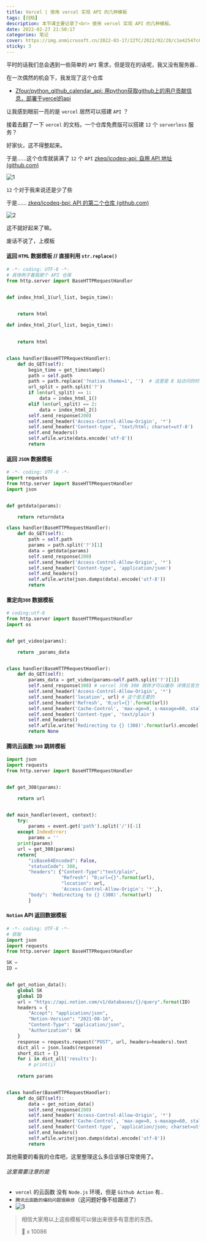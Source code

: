 ```yaml
---
title: Vercel | 使用 vercel 实现 API 的几种模板
tags: [归档]
description: 本节课主要记录了<br> 使用 vercel 实现 API 的几种模板。
date: 2022-02-27 21:50:17
categories: 笔记
cover: https://img.onmicrosoft.cn/2022-03-17/22TC/2022/02/28/c1e42547c69c5.png
sticky: 3
---
```


平时的话我们总会遇到一些简单的 `API` 需求，但是现在的话呢，我又没有服务器..

在一次偶然的机会下，我发现了这个仓库

- [Zfour/python_github_calendar_api: 用python获取github上的用户贡献信息，部署于vercel的api](https://github.com/Zfour/python_github_calendar_api)

让我感到眼前一亮的是 `vercel` 居然可以搭建 `API` ？

接着去翻了一下 `vercel` 的文档，一个仓库免费版可以搭建 `12` 个 `serverless` 服务？

好家伙，这不得整起来。

于是......这个仓库就装满了 `12` 个 `API`  [zkeq/icodeq-api: 自用 API 地址 (github.com)](https://github.com/zkeq/icodeq-api)

![1](https://img.onmicrosoft.cn/2022-03-17/22TC/2022/02/28/a6ac00437a464.png)

`12` 个对于我来说还是少了些

于是...... [zkeq/icodeq-bpi: API 的第二个仓库 (github.com)](https://github.com/zkeq/icodeq-bpi)

![2](https://img.onmicrosoft.cn/2022-03-17/22TC/2022/02/28/f167ecc65d64d.png)

这不就好起来了嘛。

废话不说了，上模板

#### 返回 `HTML` 数据模板 // 直接利用 `str.replace()`

```python
# -*- coding: UTF-8 -*-
# 具体例子看我那个 API 仓库
from http.server import BaseHTTPRequestHandler


def index_html_1(url_list, begin_time):

    
    return html

def index_html_2(url_list, begin_time):

    
    return html


class handler(BaseHTTPRequestHandler):
    def do_GET(self):
        begin_time = get_timestamp()
        path = self.path
        path = path.replace('?native.theme=1', '')  # 这里是 B 站访问的时候多加的链接...
        url_split = path.split('?')
        if len(url_split) == 1:
            data = index_html_1()
        elif len(url_split) == 2:
            data = index_html_2()
        self.send_response(200)
        self.send_header('Access-Control-Allow-Origin', '*')
        self.send_header('Content-type', 'text/html; charset=utf-8')
        self.end_headers()
        self.wfile.write(data.encode('utf-8'))
        return

```

#### 返回 `JSON` 数据模板

```python
# -*- coding: UTF-8 -*-
import requests
from http.server import BaseHTTPRequestHandler
import json


def getdata(params):

    return returndata

class handler(BaseHTTPRequestHandler):
    def do_GET(self):
        path = self.path
        params = path.split('?')[1]
        data = getdata(params)
        self.send_response(200)
        self.send_header('Access-Control-Allow-Origin', '*')
        self.send_header('Content-type', 'application/json')
        self.end_headers()
        self.wfile.write(json.dumps(data).encode('utf-8'))
        return
```

#### 重定向`308` 数据模板

```python
# coding:utf-8
from http.server import BaseHTTPRequestHandler
import os


def get_video(params):

    return _params_data


class handler(BaseHTTPRequestHandler):
    def do_GET(self):
        params_data = get_video(params=self.path.split('?')[1])
        self.send_response(308) # vercel 只有 308 跳转才可以缓存 详情见官方文档
        self.send_header('Access-Control-Allow-Origin', '*')
        self.send_header('location', url) # 这个是主要的
        self.send_header('Refresh', '0;url={}'.format(url))
        self.send_header('Cache-Control', 'max-age=0, s-maxage=60, stale-while-revalidate=3600') # vercel 缓存
        self.send_header('Content-type', 'text/plain')
        self.end_headers()
        self.wfile.write('Redirecting to {} (308)'.format(url).encode('utf-8'))  # 这里无所谓
        return None
```

#### 腾讯云函数 `308` 跳转模板

```python
import json
import requests
from http.server import BaseHTTPRequestHandler


def get_308(params):

    return url


def main_handler(event, context):
    try:
        params = event.get('path').split('/')[-1]
    except IndexError:
        params = ''
    print(params)
    url = get_308(params)
    return{
        "isBase64Encoded": False,
        "statusCode": 308,
        "headers": {"Content-Type":"text/plain",
                    "Refresh": "0;url={}".format(url),
                    "location": url,
                    'Access-Control-Allow-Origin': '*',},
        "body": 'Redirecting to {} (308)'.format(url)
        }
```

#### `Notion` API 返回数据模板

```python
# -*- coding: UTF-8 -*-
# 获取
import json
import requests
from http.server import BaseHTTPRequestHandler

SK = 
ID = 


def get_notion_data():
    global SK
    global ID
    url = "https://api.notion.com/v1/databases/{}/query".format(ID)
    headers = {
        "Accept": "application/json",
        "Notion-Version": "2021-08-16",
        "Content-Type": "application/json",
        "Authorization": SK
    }
    response = requests.request("POST", url, headers=headers).text
    dict_all = json.loads(response)
    short_dict = {}
    for i in dict_all['results']:
        # print(i)
        
    return params


class handler(BaseHTTPRequestHandler):
    def do_GET(self):
        data = get_notion_data()
        self.send_response(200)
        self.send_header('Access-Control-Allow-Origin', '*')
        self.send_header('Cache-Control', 'max-age=0, s-maxage=60, stale-while-revalidate')
        self.send_header('Content-type', 'application/json; charset=utf-8')
        self.end_headers()
        self.wfile.write(json.dumps(data).encode('utf-8'))
        return

```

其他需要的看我的仓库吧，这里整理这么多应该够日常使用了。

###### 这里需要注意的是

- `vercel` 的云函数 没有 `Node.js` 环境，但是 `Github Action` 有..
- `腾讯云函数的编码问题很麻烦`（这问题好像不给跟进了）
- ![3](https://img.onmicrosoft.cn/2022-03-17/22TC/2022/02/28/188e79d4ba942.png)

> 相信大家用以上这些模板可以做出来很多有意思的东西。
>
> 🚀 x 10086 
